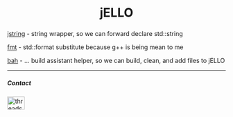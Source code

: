 <h1 align="center">jELLO</h1>

### 

[jstring](https://www.google.com) - string wrapper, so we can forward declare std::string


[fmt](https://www.google.com) - std::format substitute because g++ is being mean to me


[bah](https://www.google.com) - ... build assistant helper, so we can build, clean, and add files to jELLO
<!-- BLOG-POST-LIST:END -->

---

<p align="left">
<h5 align="left">Contact</h5>

<a href="https://www.threads.net/@sketburd" target="blank"><img align="center" src="docs/assets/threads.svg" alt="threads" height="30" width="40"/></a>

